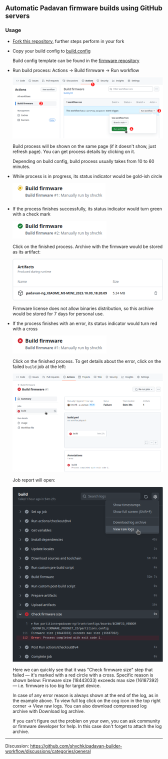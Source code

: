 ## Automatic Padavan firmware builds using GitHub servers

### Usage

- [Fork this repository](https://github.com/shvchk/padavan-builder-workflow/fork), further steps perform in your fork

- Copy your build config to [build.config](build.config)

  Build config template can be found in the [firmware repository](https://gitlab.com/hadzhioglu/padavan-ng/-/tree/master/trunk/configs/templates)

- Run build process: Actions → Build firmware → Run workflow

  ![run workflow](misc/run-workflow.webp)

  Build process will be shown on the same page (if it doesn't show, just refresh page). You can get process details by clicking on it.

  Depending on build config, build process usually takes from 10 to 60 minutes.

- While process is in progress, its status indicator would be gold-ish circle

  ![workflow status progress](misc/workflow-status-in-progress.webp)

- If the process finishes successfully, its status indicator would turn green with a check mark

  ![workflow status success](misc/workflow-status-success.webp)

  Click on the finished process. Archive with the firmware would be stored as its artifact:

  ![workflow artifacts](misc/workflow-artifacts.webp)

  Firmware license does not allow binaries distribution, so this archive would be stored for 7 days for personal use.

- If the process finishes with an error, its status indicator would turn red with a cross

  ![workflow status fail](misc/workflow-status-fail.webp)

  Click on the finished process. To get details about the error, click on the failed `build` job at the left:

  ![workflow details fail](misc/workflow-details-fail.webp)

  Job report will open:

  ![workflow details get logs](misc/workflow-details-get-logs.webp)

  Here we can quickly see that it was "Check firmware size" step that failed — it's marked with a red circle with a cross. Specific reason is shown below: Firmware size (18443033) exceeds max size (16187392) — i.e. firmware is too big for target device.

  In case of any error reason is always shown at the end of the log, as in the example above. To view full log click on the cog icon in the top right corner → View raw logs. You can also download compressed log archive with Download log archive.

  If you can't figure out the problen on your own, you can ask community or firmware developer for help. In this case don't forget to attach the log archive.


---

Discussion: https://github.com/shvchk/padavan-builder-workflow/discussions/categories/general
